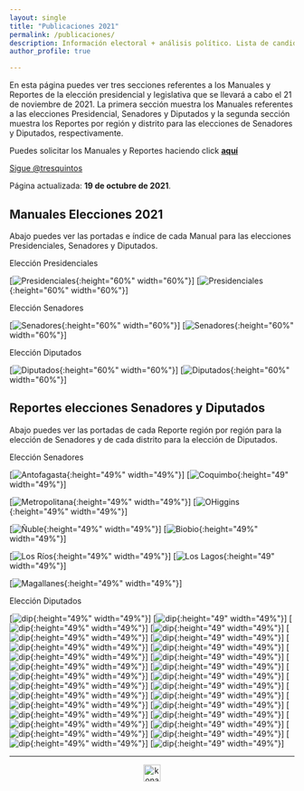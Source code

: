 ```yaml
---
layout: single
title: "Publicaciones 2021"
permalink: /publicaciones/
description: Información electoral + análisis político. Lista de candidatos a senador y diputado.
author_profile: true

---
```


En esta página puedes ver tres secciones referentes a los Manuales y Reportes de la elección presidencial y legislativa que se llevará a cabo el 21 de noviembre de 2021. La primera sección muestra los Manuales referentes a las elecciones Presidencial, Senadores y Diputados y la segunda sección muestra los Reportes por región y distrito para las elecciones de Senadores y Diputados, respectivamente.

Puedes solicitar los Manuales y Reportes haciendo click [**aquí**](https://twitter.com/tresquintos)

<a href="https://twitter.com/tresquintos?ref_src=twsrc%5Etfw" class="twitter-follow-button" data-show-count="false">Sigue @tresquintos</a><script async src="https://platform.twitter.com/widgets.js" charset="utf-8"></script>

Página actualizada: **19 de octubre de 2021**.

## Manuales Elecciones 2021

Abajo puedes ver las portadas e índice de cada Manual para las elecciones Presidenciales, Senadores y Diputados.

Elección Presidenciales

[![Presidenciales](/images/publicaciones/manualpresidencialportada.png){:height="60%" width="60%"}] [![Presidenciales](/images/publicaciones/manualpresidencialindice.png){:height="60%" width="60%"}]


Elección Senadores

[![Senadores](/images/publicaciones/manualsenadoresportada.png){:height="60%" width="60%"}] [![Senadores](/images/publicaciones/manualsenadoresindice.png){:height="60%" width="60%"}]


Elección Diputados

[![Diputados](/images/publicaciones/manualdiputadosportada.png){:height="60%" width="60%"}] [![Diputados](/images/publicaciones/manualdiputadosindice.png){:height="60%" width="60%"}]


## Reportes elecciones Senadores y Diputados

Abajo puedes ver las portadas de cada Reporte región por región para la elección de Senadores y de cada distrito para la elección de Diputados.

Elección Senadores

[![Antofagasta](/images/publicaciones/antofagasta.png){:height="49%" width="49%"}] [![Coquimbo](/images/publicaciones/coquimbo.png){:height="49" width="49%"}]

[![Metropolitana](/images/publicaciones/metropolitana.png){:height="49%" width="49%"}] [![OHiggins](/images/publicaciones/o´higgins.png){:height="49%" width="49%"}]

[![Ñuble](/images/publicaciones/ñuble.png){:height="49%" width="49%"}] [![Biobio](/images/publicaciones/biobio.png){:height="49%" width="49%"}]

[![Los Ríos](/images/publicaciones/losrios.png){:height="49%" width="49%"}] [![Los Lagos](/images/publicaciones/loslagos.png){:height="49" width="49%"}]

[![Magallanes](/images/publicaciones/magallanes.png){:height="49%" width="49%"}]

Elección Diputados

[![dip](/images/publicaciones/distrito1.png){:height="49%" width="49%"}] [![dip](/images/publicaciones/distrito2.png){:height="49" width="49%"}]
[![dip](/images/publicaciones/distrito3.png){:height="49%" width="49%"}] [![dip](/images/publicaciones/distrito4.png){:height="49" width="49%"}]
[![dip](/images/publicaciones/distrito5.png){:height="49%" width="49%"}] [![dip](/images/publicaciones/distrito6.png){:height="49" width="49%"}]
[![dip](/images/publicaciones/distrito7.png){:height="49%" width="49%"}] [![dip](/images/publicaciones/distrito8.png){:height="49" width="49%"}]
[![dip](/images/publicaciones/distrito9.png){:height="49%" width="49%"}] [![dip](/images/publicaciones/distrito10.png){:height="49" width="49%"}]
[![dip](/images/publicaciones/distrito11.png){:height="49%" width="49%"}] [![dip](/images/publicaciones/distrito12.png){:height="49" width="49%"}]
[![dip](/images/publicaciones/distrito13.png){:height="49%" width="49%"}] [![dip](/images/publicaciones/distrito14.png){:height="49" width="49%"}]
[![dip](/images/publicaciones/distrito15.png){:height="49%" width="49%"}] [![dip](/images/publicaciones/distrito16.png){:height="49" width="49%"}]
[![dip](/images/publicaciones/distrito17.png){:height="49%" width="49%"}] [![dip](/images/publicaciones/distrito18.png){:height="49" width="49%"}]
[![dip](/images/publicaciones/distrito19.png){:height="49%" width="49%"}] [![dip](/images/publicaciones/distrito20.png){:height="49" width="49%"}]
[![dip](/images/publicaciones/distrito21.png){:height="49%" width="49%"}] [![dip](/images/publicaciones/distrito22.png){:height="49" width="49%"}]
[![dip](/images/publicaciones/distrito23.png){:height="49%" width="49%"}] [![dip](/images/publicaciones/distrito24.png){:height="49" width="49%"}]
[![dip](/images/publicaciones/distrito25.png){:height="49%" width="49%"}] [![dip](/images/publicaciones/distrito26.png){:height="49" width="49%"}]
[![dip](/images/publicaciones/distrito27.png){:height="49%" width="49%"}] [![dip](/images/publicaciones/distrito28.png){:height="49" width="49%"}]




---

<!-- NES -->
<style>
.aligncenter {
    text-align: center;
}
</style>
<p class="aligncenter">
    <img src="/images/nes.png" width="30" height="30" alt="konami" />
</p>


<!-- Popup -->
<script src="/sweetalerts2/dist/sweetalert2.all.min.js"></script>

<script type="text/javascript">

setTimeout(function(){Swal.fire({
  title: '¡Apoya a Tresquintos!',
  text: 'Ayúdanos a mantener el sitio activo e independiente',
  footer: '<a href="https://tresquintos.us15.list-manage.com/subscribe/post?u=3a6f5773bbbc78ea5a0003f67&id=8c164eff0f">Suscríbete al Newsletter Aquí</a>',
  imageUrl: '/images/pc.png',
  imageWidth: 80,
  imageHeight: 80,
  imageAlt: 'Custom image',
  timer: 45000,
  timerProgressBar: true,
  width: 500,
  showCloseButton: true,
  showDenyButton: true,
  showCancelButton: false,
  confirmButtonText: `Una Vez`,
  denyButtonText: `Mensual`,
  cancelButtonText: `No por ahora`,
  }).then((result) => {
  if (result.isConfirmed) {
    window.open("https://tresquintos.cl/donaciones/")
  } else if (result.isDenied) {
    window.open("https://tresquintos.cl/donaciones/")
  }
  })
  },15000);
</script>


<!-- Favicon -->
<link rel="apple-touch-icon" sizes="180x180" href="/apple-touch-icon.png">
<link rel="icon" type="image/png" sizes="32x32" href="/favicon-32x32.png">
<link rel="icon" type="image/png" sizes="16x16" href="/favicon-16x16.png">
<link rel="manifest" href="/site.webmanifest">
<link rel="mask-icon" href="/safari-pinned-tab.svg" color="#5bbad5">
<meta name="msapplication-TileColor" content="#b91d47">
<meta name="theme-color" content="#ffffff">
